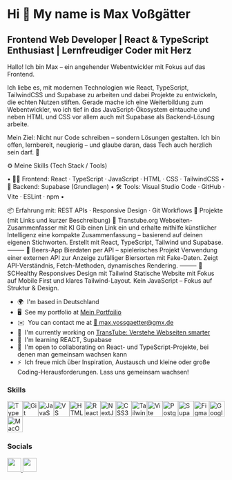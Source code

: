 Hi 👋 My name is Max Voßgätter
==============================

Frontend Web Developer | React & TypeScript Enthusiast | Lernfreudiger Coder mit Herz
-------------------------------------------------------------------------------------

Hallo! Ich bin Max – ein angehender Webentwickler mit Fokus auf das Frontend. 

Ich liebe es, mit modernen Technologien wie React, TypeScript, TailwindCSS und Supabase zu arbeiten und dabei Projekte zu entwickeln, die echten Nutzen stiften.
Gerade mache ich eine Weiterbildung zum Webentwickler, wo ich tief in das JavaScript-Ökosystem eintauche und neben HTML und CSS vor allem auch mit Supabase als Backend-Lösung arbeite.

Mein Ziel: Nicht nur Code schreiben – sondern Lösungen gestalten. Ich bin offen, lernbereit, neugierig – und glaube daran, dass Tech auch herzlich sein darf. 🤝 

⚙️ Meine Skills (Tech Stack / Tools) 

• 👨‍💻 Frontend: React · TypeScript · JavaScript · HTML · CSS · TailwindCSS • 🔧 Backend: Supabase (Grundlagen) • 🛠️ Tools: Visual Studio Code · GitHub · Vite · ESLint · npm • 

📦 Erfahrung mit: REST APIs · Responsive Design · Git Workflows 🚀 Projekte (mit Links und kurzer Beschreibung) 🔗 Transtube.org Webseiten-Zusammenfasser mit KI Gib einen Link ein und erhalte mithilfe künstlicher Intelligenz eine kompakte Zusammenfassung – basierend auf deinen eigenen Stichworten. Erstellt mit React, TypeScript, Tailwind und Supabase. ⸻ 🧪 Beers-App Bierdaten per API – spielerisches Projekt Verwendung einer externen API zur Anzeige zufälliger Biersorten mit Fake-Daten.
Zeigt API-Verständnis, Fetch-Methoden, dynamisches Rendering.
⸻ 🌿 SCHealthy Responsives Design mit Tailwind Statische Website mit Fokus auf Mobile First und klares Tailwind-Layout. Kein JavaScript – Fokus auf Struktur & Design.

* 🌍  I'm based in Deutschland
* 🖥️  See my portfolio at [Mein Portfoilio](http://github.com/realmaxv/)
* ✉️  You can contact me at [📧 max.vossgaetter@gmx.de](mailto:max.vossgaetter@gmx.de)
* 🚀  I'm currently working on [TransTube: Verstehe Webseiten smarter](http://www.transtube.org/)
* 🧠  I'm learning REACT, Supabase
* 🤝  I'm open to collaborating on React- und TypeScript-Projekte, bei denen man gemeinsam wachsen kann
* ⚡  Ich freue mich über Inspiration, Austausch und kleine oder große Coding-Herausforderungen. Lass uns gemeinsam wachsen!

### Skills


<p align="left">
<a href="https://www.typescriptlang.org/" target="_blank" rel="noreferrer"><img src="https://raw.githubusercontent.com/danielcranney/readme-generator/main/public/icons/skills/typescript-colored.svg" width="36" height="36" alt="TypeScript" /></a><a href="https://git-scm.com/" target="_blank" rel="noreferrer"><img src="https://raw.githubusercontent.com/danielcranney/readme-generator/main/public/icons/skills/git-colored.svg" width="36" height="36" alt="Git" /></a><a href="https://developer.mozilla.org/en-US/docs/Web/JavaScript" target="_blank" rel="noreferrer"><img src="https://raw.githubusercontent.com/danielcranney/readme-generator/main/public/icons/skills/javascript-colored.svg" width="36" height="36" alt="JavaScript" /></a><a href="https://code.visualstudio.com/" target="_blank" rel="noreferrer"><img src="https://raw.githubusercontent.com/danielcranney/readme-generator/main/public/icons/skills/visualstudiocode.svg" width="36" height="36" alt="VS Code" /></a><a href="https://developer.mozilla.org/en-US/docs/Glossary/HTML5" target="_blank" rel="noreferrer"><img src="https://raw.githubusercontent.com/danielcranney/readme-generator/main/public/icons/skills/html5-colored.svg" width="36" height="36" alt="HTML5" /></a><a href="https://reactjs.org/" target="_blank" rel="noreferrer"><img src="https://raw.githubusercontent.com/danielcranney/readme-generator/main/public/icons/skills/react-colored.svg" width="36" height="36" alt="React" /></a><a href="https://nextjs.org/docs" target="_blank" rel="noreferrer"><img src="https://raw.githubusercontent.com/danielcranney/readme-generator/main/public/icons/skills/nextjs-colored.svg" width="36" height="36" alt="NextJs" /></a><a href="https://www.w3.org/TR/CSS/#css" target="_blank" rel="noreferrer"><img src="https://raw.githubusercontent.com/danielcranney/readme-generator/main/public/icons/skills/css3-colored.svg" width="36" height="36" alt="CSS3" /></a><a href="https://tailwindcss.com/" target="_blank" rel="noreferrer"><img src="https://raw.githubusercontent.com/danielcranney/readme-generator/main/public/icons/skills/tailwindcss-colored.svg" width="36" height="36" alt="TailwindCSS" /></a><a href="https://vitejs.dev/" target="_blank" rel="noreferrer"><img src="https://raw.githubusercontent.com/danielcranney/readme-generator/main/public/icons/skills/vite-colored.svg" width="36" height="36" alt="Vite" /></a><a href="https://www.postgresql.org/" target="_blank" rel="noreferrer"><img src="https://raw.githubusercontent.com/danielcranney/readme-generator/main/public/icons/skills/postgresql-colored.svg" width="36" height="36" alt="PostgreSQL" /></a><a href="https://supabase.io/" target="_blank" rel="noreferrer"><img src="https://raw.githubusercontent.com/danielcranney/readme-generator/main/public/icons/skills/supabase-colored.svg" width="36" height="36" alt="Supabase" /></a><a href="https://www.figma.com/" target="_blank" rel="noreferrer"><img src="https://raw.githubusercontent.com/danielcranney/readme-generator/main/public/icons/skills/figma-colored.svg" width="36" height="36" alt="Figma" /></a><a href="https://cloud.google.com/" target="_blank" rel="noreferrer"><img src="https://raw.githubusercontent.com/danielcranney/readme-generator/main/public/icons/skills/googlecloud-colored.svg" width="36" height="36" alt="Google Cloud" /></a><a href="https://apple.com" target="_blank" rel="noreferrer"><img src="https://raw.githubusercontent.com/danielcranney/readme-generator/main/public/icons/skills/macos-colored.svg" width="36" height="36" alt="MacOS" /></a>
</p>


### Socials

<p align="left"> <a href="https://www.github.com/realmaxv" target="_blank" rel="noreferrer"> <picture> <source media="(prefers-color-scheme: dark)" srcset="https://raw.githubusercontent.com/danielcranney/readme-generator/main/public/icons/socials/github-dark.svg" /> <source media="(prefers-color-scheme: light)" srcset="https://raw.githubusercontent.com/danielcranney/readme-generator/main/public/icons/socials/github.svg" /> <img src="https://raw.githubusercontent.com/danielcranney/readme-generator/main/public/icons/socials/github.svg" width="32" height="32" /> </picture> </a> <a href="https://www.linkedin.com/in/max-voßgätter" target="_blank" rel="noreferrer"> <picture> <source media="(prefers-color-scheme: dark)" srcset="https://raw.githubusercontent.com/danielcranney/readme-generator/main/public/icons/socials/linkedin-dark.svg" /> <source media="(prefers-color-scheme: light)" srcset="https://raw.githubusercontent.com/danielcranney/readme-generator/main/public/icons/socials/linkedin.svg" /> <img src="https://raw.githubusercontent.com/danielcranney/readme-generator/main/public/icons/socials/linkedin.svg" width="32" height="32" /> </picture> </a></p>
